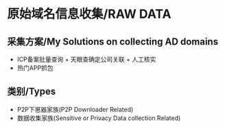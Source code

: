 # 原始域名信息收集/RAW DATA

## 采集方案/My Solutions on collecting AD domains

+ ICP备案批量查询 + 天眼查确定公司关联 + 人工核实
+ 热门APP抓包

## 类别/Types

+ P2P下崽器家族(P2P Downloader Related)
+ 数据收集家族(Sensitive or Privacy Data collection Related)
